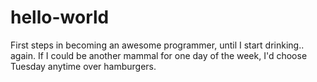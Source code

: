 # hello-world
First steps in becoming an awesome programmer, until I start drinking.. again.
If I could be another mammal for one day of the week, I'd choose Tuesday anytime over hamburgers. 
